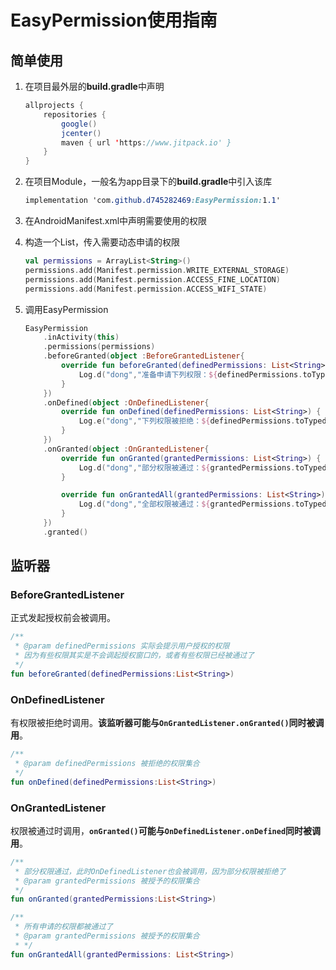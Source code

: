 # EasyPermission使用指南

## 简单使用

1. 在项目最外层的**build.gradle**中声明

   ```java
   allprojects {
       repositories {
           google()
           jcenter()
           maven { url 'https://www.jitpack.io' }
       }
   }
   ```

2. 在项目Module，一般名为app目录下的**build.gradle**中引入该库

   ```css
   implementation 'com.github.d745282469:EasyPermission:1.1'
   ```

3. 在AndroidManifest.xml中声明需要使用的权限

4. 构造一个List，传入需要动态申请的权限

   ```kotlin
   val permissions = ArrayList<String>()
   permissions.add(Manifest.permission.WRITE_EXTERNAL_STORAGE)
   permissions.add(Manifest.permission.ACCESS_FINE_LOCATION)
   permissions.add(Manifest.permission.ACCESS_WIFI_STATE)
   ```

5. 调用EasyPermission

   ```kotlin
   EasyPermission
       .inActivity(this)
       .permissions(permissions)
       .beforeGranted(object :BeforeGrantedListener{
           override fun beforeGranted(definedPermissions: List<String>) {
               Log.d("dong","准备申请下列权限：${definedPermissions.toTypedArray().contentToString()}")
           }
       })
       .onDefined(object :OnDefinedListener{
           override fun onDefined(definedPermissions: List<String>) {
               Log.e("dong","下列权限被拒绝：${definedPermissions.toTypedArray().contentToString()}")
           }
       })
       .onGranted(object :OnGrantedListener{
           override fun onGranted(grantedPermissions: List<String>) {
               Log.d("dong","部分权限被通过：${grantedPermissions.toTypedArray().contentToString()}")
           }
   
           override fun onGrantedAll(grantedPermissions: List<String>) {
               Log.d("dong","全部权限被通过：${grantedPermissions.toTypedArray().contentToString()}")
           }
       })
       .granted()
   ```



## 监听器

### BeforeGrantedListener

正式发起授权前会被调用。

```kotlin
/**
 * @param definedPermissions 实际会提示用户授权的权限
 * 因为有些权限其实是不会调起授权窗口的，或者有些权限已经被通过了
 */
fun beforeGranted(definedPermissions:List<String>)
```

### OnDefinedListener

有权限被拒绝时调用。**该监听器可能与`OnGrantedListener.onGranted()`同时被调用**。

```kotlin
/**
 * @param definedPermissions 被拒绝的权限集合
 */
fun onDefined(definedPermissions:List<String>)
```

### OnGrantedListener

权限被通过时调用，**`onGranted()`可能与`OnDefinedListener.onDefined`同时被调用**。

```kotlin
/**
 * 部分权限通过，此时OnDefinedListener也会被调用，因为部分权限被拒绝了
 * @param grantedPermissions 被授予的权限集合
 */
fun onGranted(grantedPermissions:List<String>)

/**
 * 所有申请的权限都被通过了
 * @param grantedPermissions 被授予的权限集合
 * */
fun onGrantedAll(grantedPermissions: List<String>)
```